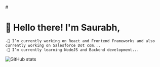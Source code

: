 #<h1>👋 Hello there! I'm Saurabh,</h1> 
```
-🔭 I’m currently working on React and Frontend Frameworks and also currently working on Salesforce Dot com...
-🌱 I’m currently learning NodeJS and Backend development...
```
![GitHub stats](https://github-readme-stats.vercel.app/api?username=SaurabhMulay999&show_icons=true&theme=tokyonight)


<!--
**SaurabhMulay999/SaurabhMulay999** is a ✨ _special_ ✨ repository because its `README.md` (this file) appears on your GitHub profile.

Here are some ideas to get you started:

- 🔭 I’m currently working on ...
- 🌱 I’m currently learning ...
- 👯 I’m looking to collaborate on ...
- 🤔 I’m looking for help with ...
- 💬 Ask me about ...
- 📫 How to reach me: ...
- 😄 Pronouns: ...
- ⚡ Fun fact: ...
-->
